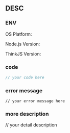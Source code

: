 ## DESC

### ENV

OS Platform:

Node.js Version:

ThinkJS Version:

### code

```js
// your code here
```

### error message

```
// your error message here
```

### more description

// your detail description 


